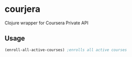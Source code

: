 # courjera
Clojure wrapper for Coursera Private API

## Usage

~~~clj
(enroll-all-active-courses) ;enrolls all active courses
~~~
